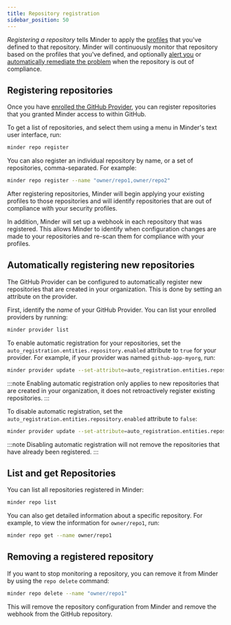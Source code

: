 ```yaml
---
title: Repository registration
sidebar_position: 50
---
```


_Registering a repository_ tells Minder to apply the [profiles](profiles.md) that you've defined to that repository. Minder will continuously monitor that repository based on the profiles that you've defined, and optionally [alert you](alerts.md) or [automatically remediate the problem](remediations.md) when the repository is out of compliance.

## Registering repositories

Once you have [enrolled the GitHub Provider](providers.md), you can register repositories that you granted Minder access to within GitHub.

To get a list of repositories, and select them using a menu in Minder's text user interface, run:

```bash
minder repo register
```

You can also register an individual repository by name, or a set of repositories, comma-separated. For example:

```bash
minder repo register --name "owner/repo1,owner/repo2"
```

After registering repositories, Minder will begin applying your existing profiles to those repositories and will identify repositories that are out of compliance with your security profiles.

In addition, Minder will set up a webhook in each repository that was registered. This allows Minder to identify when configuration changes are made to your repositories and re-scan them for compliance with your profiles.

## Automatically registering new repositories

The GitHub Provider can be configured to automatically register new repositories that are created in your organization. This is done by setting an attribute on the provider.

First, identify the _name_ of your GitHub Provider. You can list your enrolled providers by running:

```bash
minder provider list
```

To enable automatic registration for your repositories, set the `auto_registration.entities.repository.enabled` attribute to `true` for your provider. For example, if your provider was named `github-app-myorg`, run:

```bash
minder provider update --set-attribute=auto_registration.entities.repository.enabled=true --name=github-app-myorg
```

:::note
Enabling automatic registration only applies to new repositories that are created in your organization, it does not retroactively register existing repositories.
:::

To disable automatic registration, set the `auto_registration.entities.repository.enabled` attribute to `false`:

```bash
minder provider update --set-attribute=auto_registration.entities.repository.enabled=false --name=github-app-myorg
```

:::note
Disabling automatic registration will not remove the repositories that have already been registered.
:::

## List and get Repositories

You can list all repositories registered in Minder:

```bash
minder repo list
```

You can also get detailed information about a specific repository. For example, to view the information for `owner/repo1`, run:

```bash
minder repo get --name owner/repo1
```

## Removing a registered repository

If you want to stop monitoring a repository, you can remove it from Minder by using the `repo delete` command:

```bash
minder repo delete --name "owner/repo1"
```

This will remove the repository configuration from Minder and remove the webhook from the GitHub repository. 

